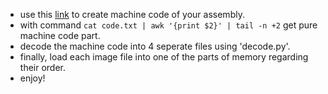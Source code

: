 - use this [link](https://alanhogan.com/asu/assembler.php) to create machine code of your assembly.
- with command `cat code.txt | awk '{print $2}' | tail -n +2` get pure machine code part.
- decode the machine code into 4 seperate files using 'decode.py'.
- finally, load each image file into one of the parts of memory regarding their order.
- enjoy!
